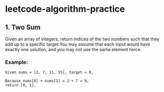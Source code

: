 # leetcode-algorithm-practice
## 1. Two Sum
Given an array of integers, return indices of the two numbers such that they add up to a specific target.You may assume that each input would have exactly one solution, and you may not use the same element twice.

### Example:

    Given nums = [2, 7, 11, 15], target = 9,

    Because nums[0] + nums[1] = 2 + 7 = 9,
    return [0, 1].
